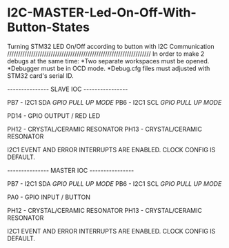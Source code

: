 # I2C-MASTER-Led-On-Off-With-Button-States
 Turning STM32 LED On/Off according to button with I2C Communication
//////////////////////////////////////////////////////////////////
In order to make 2 debugs at the same time: 
*Two separate workspaces must be opened.
*Debugger must be in OCD mode.
*Debug.cfg files must adjusted with STM32 card's serial ID.

--------------- SLAVE IOC ----------------

PB7 	- 	I2C1 SDA	*GPIO PULL UP MODE*
PB6 	- 	I2C1 SCL	*GPIO PULL UP MODE*

PD14 	- 	GPIO OUTPUT / RED LED

PH12	-	CRYSTAL/CERAMIC RESONATOR
PH13	-	CRYSTAL/CERAMIC RESONATOR

I2C1 EVENT AND ERROR INTERRUPTS ARE ENABLED.
CLOCK CONFIG IS DEFAULT.

--------------- MASTER IOC ----------------

PB7 	- 	I2C1 SDA	*GPIO PULL UP MODE*
PB6 	- 	I2C1 SCL	*GPIO PULL UP MODE*

PA0 	- 	GPIO INPUT / BUTTON

PH12	-	CRYSTAL/CERAMIC RESONATOR
PH13	-	CRYSTAL/CERAMIC RESONATOR

I2C1 EVENT AND ERROR INTERRUPTS ARE ENABLED.
CLOCK CONFIG IS DEFAULT.
